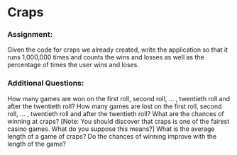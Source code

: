 # Craps

### Assignment:
Given the code for craps we already created, write the application so that it runs 1,000,000 times and counts the wins and losses as well as the percentage of times the user wins and loses.

### Additional Questions:
How many games are won on the first roll, second roll, ... , twentieth roll and after the twentieth roll?
How many games are lost on the first roll, second roll, ... , twentieth roll and after the twentieth roll?
What are the chances of winning at craps? [Note: You should discover that craps is one of the fairest casino games. What do you suppose this means?]
What is the average length of a game of craps?
Do the chances of winning improve with the length of the game?